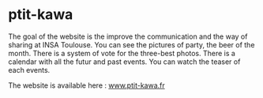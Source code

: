 # ptit-kawa

The goal of the website is the improve the communication and the way of sharing at INSA Toulouse.
You can see the pictures of party, the beer of the month.
There is a system of vote for the three-best photos.
There is a calendar with all the futur and past events.
You can watch the teaser of each events.

The website is available here : www.ptit-kawa.fr
